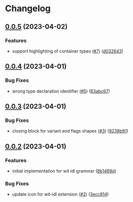 # Changelog

## [0.0.5](https://github.com/eduardomourar/wit-idl/compare/wit-idl-v0.0.4...wit-idl-v0.0.5) (2023-04-02)


### Features

* support highlighting of container types ([#7](https://github.com/eduardomourar/wit-idl/issues/7)) ([d032643](https://github.com/eduardomourar/wit-idl/commit/d032643f6d93c0b7df4eaceff03a39c424f0e394))

## [0.0.4](https://github.com/eduardomourar/wit-idl/compare/wit-idl-v0.0.3...wit-idl-v0.0.4) (2023-04-01)


### Bug Fixes

* wrong type declaration identifier ([#5](https://github.com/eduardomourar/wit-idl/issues/5)) ([63abc67](https://github.com/eduardomourar/wit-idl/commit/63abc67965a797e890ef2f493764755d711069bb))

## [0.0.3](https://github.com/eduardomourar/wit-idl/compare/wit-idl-v0.0.2...wit-idl-v0.0.3) (2023-04-01)


### Bug Fixes

* closing block for variant and flags shapes ([#3](https://github.com/eduardomourar/wit-idl/issues/3)) ([9238b91](https://github.com/eduardomourar/wit-idl/commit/9238b91b6d386e138bbe4f450aad808d9af969df))

## [0.0.2](https://github.com/eduardomourar/wit-idl/compare/wit-idl-v0.0.1...wit-idl-v0.0.2) (2023-04-01)


### Features

* initial implementation for wit idl grammar ([8b1469d](https://github.com/eduardomourar/wit-idl/commit/8b1469d3607b360b56ccef8ffc594a053ca3aa1d))


### Bug Fixes

* update icon for wit-idl extension ([#2](https://github.com/eduardomourar/wit-idl/issues/2)) ([3ecc814](https://github.com/eduardomourar/wit-idl/commit/3ecc814f996d882ca1223a8064206aab70faa176))
